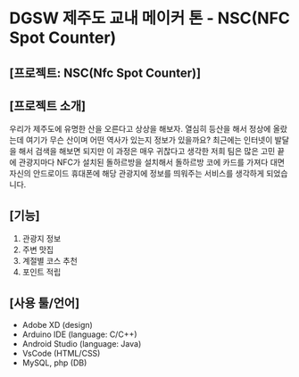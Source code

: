 # DGSW 제주도 교내 메이커 톤 - NSC(NFC Spot Counter)

## [프로젝트: NSC(Nfc Spot Counter)]

## [프로젝트 소개]
우리가 제주도에 유명한 산을 오른다고 상상을 해보자. 열심히 등산을 해서 정상에 올랐는데 여기가 무슨 산이며 어떤 역사가 있는지 정보가 있을까요?
최근에는 인터넷이 발달을 해서 검색을 해보면 되지만 이 과정은 매우 귀찮다고 생각한 저희 팀은 많은 고민 끝에 관광지마다 NFC가 설치된 돌하르방을 설치해서
돌하르방 코에 카드를 가져다 대면 자신의 안드로이드 휴대폰에 해당 관광지에 정보를 띄워주는 서비스를 생각하게 되었습니다.

## [기능]
1. 관광지 정보
2. 주변 맛집
3. 계절별 코스 추천
4. 포인트 적립

## [사용 툴/언어]
- Adobe XD (design)
- Arduino IDE (language: C/C++)
- Android Studio (language: Java)
- VsCode (HTML/CSS)
- MySQL, php (DB)
